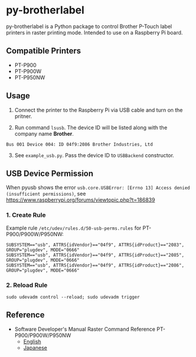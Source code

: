 # py-brotherlabel

py-brotherlabel is a Python package to control Brother P-Touch label printers in raster printing mode.
Intended to use on a Raspberry Pi board.

## Compatible Printers

- PT-P900
- PT-P900W
- PT-P950NW

## Usage

1. Connect the printer to the Raspberry Pi via USB cable and turn on the pritner.

2. Run command `lsusb`. The device ID will be listed along with the company name **Brother**.
  ```
  Bus 001 Device 004: ID 04f9:2086 Brother Industries, Ltd
  ```

3. See `example_usb.py`. Pass the device ID to `USBBackend` constructor.

## USB Device Permission

When pyusb shows the error `usb.core.USBError: [Errno 13] Access denied (insufficient permissions)`,
see https://www.raspberrypi.org/forums/viewtopic.php?t=186839

### 1. Create Rule

Example rule `/etc/udev/rules.d/50-usb-perms.rules` for PT-P900/P900W/P950NW:
```
SUBSYSTEM=="usb", ATTRS{idVendor}=="04f9", ATTRS{idProduct}=="2083", GROUP="plugdev", MODE="0666"
SUBSYSTEM=="usb", ATTRS{idVendor}=="04f9", ATTRS{idProduct}=="2085", GROUP="plugdev", MODE="0666"
SUBSYSTEM=="usb", ATTRS{idVendor}=="04f9", ATTRS{idProduct}=="2086", GROUP="plugdev", MODE="0666"
```

### 2. Reload Rule

```
sudo udevadm control --reload; sudo udevadm trigger
```

## Reference

- Software Developer's Manual Raster Command Reference PT-P900/P900W/P950NW
  - [English](https://download.brother.com/welcome/docp100407/cv_ptp900_eng_raster_101.pdf)
  - [Japanese](https://download.brother.com/welcome/docp100407/cv_ptp900_jpn_raster_101.pdf)
